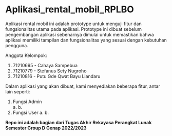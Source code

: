 # Aplikasi_rental_mobil_RPLBO

Aplikasi rental mobil ini adalah prototype untuk menguji fitur dan fungsionalitas utama pada aplikasi. Prototype ini dibuat sebelum pengembangan aplikasi sebenarnya dimulai untuk memastikan bahwa aplikasi memiliki tampilan dan fungsionalitas yang sesuai dengan kebutuhan pengguna. 

Anggota Kelompok:
  1. 71210695 - Cahaya Sampebua
  2. 71210779 - Stefanus Sety Nugroho
  3. 71210816 - Putu Gde Qwat Bayu Liandaru
 
Dalam aplikasi yang akan dibuat, kami menyediakan beberapa fitur, antar lain seperti:
  1. Fungsi Admin </br>
    a.
    b.
  2. Fungsi User
    a.
    b.


**Repo ini adalah bagian dari Tugas Akhir Rekayasa Perangkat Lunak Semester Group D Genap 2022/2023**
